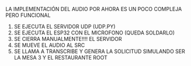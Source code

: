 LA IMPLEMENTACIÓN DEL AUDIO POR AHORA ES UN POCO COMPLEJA PERO FUNCIONAL
1. SE EJECUTA EL SERVIDOR UDP (UDP.PY)
2. SE EJECUTA EL ESP32 CON EL MICROFONO (QUEDA SOLDARLO)
3. SE CIERRA MANUALMENTE!!!! EL SERVIDOR
4. SE MUEVE EL AUDIO AL SRC
5. SE LLAMA A TRANSCRIBE Y GENERA LA SOLICITUD SIMULANDO SER LA MESA 3 Y EL RESTAURANTE ROOT